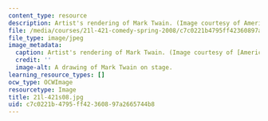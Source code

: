```yaml
---
content_type: resource
description: Artist's rendering of Mark Twain. (Image courtesy of America's Library.)
file: /media/courses/21l-421-comedy-spring-2008/c7c0221b4795ff42360897a2665744b8_21l-421s08.jpg
file_type: image/jpeg
image_metadata:
  caption: Artist's rendering of Mark Twain. (Image courtesy of [America's Library](http://www.americaslibrary.gov/).)
  credit: ''
  image-alt: A drawing of Mark Twain on stage.
learning_resource_types: []
ocw_type: OCWImage
resourcetype: Image
title: 21l-421s08.jpg
uid: c7c0221b-4795-ff42-3608-97a2665744b8
---
```

